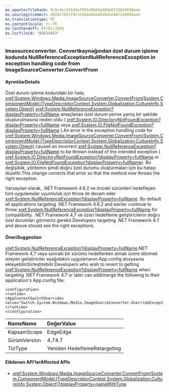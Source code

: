 ```yaml
---
ms.openlocfilehash: 9c9c4ec55143ef991e9b69a389e0f3368263bb4e
ms.sourcegitcommit: e02d17b2cf9c1258dadda4810a5e6072a0089aee
ms.translationtype: MT
ms.contentlocale: tr-TR
ms.lasthandoff: 07/01/2020
ms.locfileid: "85614843"
---
```

### <a name="nullreferenceexception-in-exception-handling-code-from-imagesourceconverterconvertfrom"></a><span data-ttu-id="27939-101">Imaosurceconverter. Convertkaynağından özel durum işleme kodunda NullReferenceException</span><span class="sxs-lookup"><span data-stu-id="27939-101">NullReferenceException in exception handling code from ImageSourceConverter.ConvertFrom</span></span>

#### <a name="details"></a><span data-ttu-id="27939-102">Ayrıntılar</span><span class="sxs-lookup"><span data-stu-id="27939-102">Details</span></span>

<span data-ttu-id="27939-103">Özel durum işleme kodundaki bir hata, <xref:System.Windows.Media.ImageSourceConverter.ConvertFrom(System.ComponentModel.ITypeDescriptorContext,System.Globalization.CultureInfo,System.Object)> <xref:System.NullReferenceException?displayProperty=fullName> amaçlanan özel durum yerine yanlış bir şekilde oluşturulmasına neden oldu ( <xref:System.IO.DirectoryNotFoundException?displayProperty=fullName> veya <xref:System.IO.FileNotFoundException?displayProperty=fullName> ).</span><span class="sxs-lookup"><span data-stu-id="27939-103">An error in the exception handling code for <xref:System.Windows.Media.ImageSourceConverter.ConvertFrom(System.ComponentModel.ITypeDescriptorContext,System.Globalization.CultureInfo,System.Object)> caused an incorrect <xref:System.NullReferenceException?displayProperty=fullName> to be thrown instead of the intended exception ( <xref:System.IO.DirectoryNotFoundException?displayProperty=fullName> or <xref:System.IO.FileNotFoundException?displayProperty=fullName>).</span></span> <span data-ttu-id="27939-104">Bu değişiklik, yöntemin şimdi doğru özel durumu oluşturmaları için bu hatayı düzeltir.</span><span class="sxs-lookup"><span data-stu-id="27939-104">This change corrects that error so that the method now throws the right exception.</span></span> <p/><span data-ttu-id="27939-105">Varsayılan olarak, .NET Framework 4.6.2 ve önceki sürümleri hedefleyen tüm uygulamalar uyumluluk için throw ile devam eder <xref:System.NullReferenceException?displayProperty=fullName> .</span><span class="sxs-lookup"><span data-stu-id="27939-105">By default all applications targeting .NET Framework 4.6.2 and earlier continue to throw <xref:System.NullReferenceException?displayProperty=fullName> for compatibility.</span></span> <span data-ttu-id="27939-106">.NET Framework 4,7 ve üzeri hedefleme geliştiricilerin doğru özel durumları görmeniz gerekir.</span><span class="sxs-lookup"><span data-stu-id="27939-106">Developers targeting .NET Framework 4.7 and above should see the right exceptions.</span></span>

#### <a name="suggestion"></a><span data-ttu-id="27939-107">Öneri</span><span class="sxs-lookup"><span data-stu-id="27939-107">Suggestion</span></span>

<span data-ttu-id="27939-108"><xref:System.NullReferenceException?displayProperty=fullName>.NET Framework 4,7 veya sonraki bir sürümü hedeflerken almak üzere dönmek isteyen geliştiriciler aşağıdakini uygulamanın App.config dosyasına ekleyebilir/birleştirebilir:</span><span class="sxs-lookup"><span data-stu-id="27939-108">Developers who wish to revert to getting <xref:System.NullReferenceException?displayProperty=fullName> when targeting .NET Framework 4.7 or later can add/merge the following to their application's App.config file:</span></span>

<pre><code class="lang-xml">&lt;configuration&gt;&#13;&#10;&lt;runtime&gt;&#13;&#10;&lt;AppContextSwitchOverrides value=&quot;Switch.System.Windows.Media.ImageSourceConverter.OverrideExceptionWithNullReferenceException=true&quot;/&gt;&#13;&#10;&lt;/runtime&gt;&#13;&#10;&lt;/configuration&gt;&#13;&#10;</code></pre>

| <span data-ttu-id="27939-109">Name</span><span class="sxs-lookup"><span data-stu-id="27939-109">Name</span></span>    | <span data-ttu-id="27939-110">Değer</span><span class="sxs-lookup"><span data-stu-id="27939-110">Value</span></span>       |
|:--------|:------------|
| <span data-ttu-id="27939-111">Kapsam</span><span class="sxs-lookup"><span data-stu-id="27939-111">Scope</span></span>   | <span data-ttu-id="27939-112">Edge</span><span class="sxs-lookup"><span data-stu-id="27939-112">Edge</span></span>        |
| <span data-ttu-id="27939-113">Sürüm</span><span class="sxs-lookup"><span data-stu-id="27939-113">Version</span></span> | <span data-ttu-id="27939-114">4,7</span><span class="sxs-lookup"><span data-stu-id="27939-114">4.7</span></span>         |
| <span data-ttu-id="27939-115">Tür</span><span class="sxs-lookup"><span data-stu-id="27939-115">Type</span></span>    | <span data-ttu-id="27939-116">Yeniden Hedefleme</span><span class="sxs-lookup"><span data-stu-id="27939-116">Retargeting</span></span> |

#### <a name="affected-apis"></a><span data-ttu-id="27939-117">Etkilenen API’ler</span><span class="sxs-lookup"><span data-stu-id="27939-117">Affected APIs</span></span>

- <xref:System.Windows.Media.ImageSourceConverter.ConvertFrom(System.ComponentModel.ITypeDescriptorContext,System.Globalization.CultureInfo,System.Object)?displayProperty=nameWithType>

